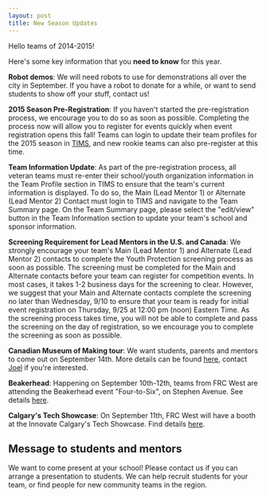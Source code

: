 ```yaml
---
layout: post
title: New Season Updates
---
```


Hello teams of 2014-2015!

Here's some key information that you **need to know** for this year.

**Robot demos**: We will need robots to use for demonstrations all over the city in September. If you have a robot to donate for a while, or want to send students to show off your stuff, contact us!

**2015 Season Pre-Registration**: If you haven't started the pre-registration process, we encourage you to do so as soon as possible. Completing the process now will allow you to register for events quickly when event registration opens this fall! Teams can login to update their team profiles for the 2015 season in [TIMS](https://my.usfirst.org/frc/tims/site.lasso), and new rookie teams can also pre-register at this time.

**Team Information Update**: As part of the pre-registration process, all veteran teams must re-enter their school/youth organization information in the Team Profile section in TIMS to ensure that the team's current information is displayed. To do so, the Main (Lead Mentor 1) or Alternate (Lead Mentor 2) Contact must login to TIMS and navigate to the Team Summary page. On the Team Summary page, please select the "edit/view" button in the Team Information section to update your team's school and sponsor information.

**Screening Requirement for Lead Mentors in the U.S. and Canada**: We strongly encourage your team's Main (Lead Mentor 1) and Alternate (Lead Mentor 2) contacts to complete the Youth Protection screening process as soon as possible. The screening must be completed for the Main and Alternate contacts before your team can register for competition events. In most cases, it takes 1-2 business days for the screening to clear. However, we suggest that your Main and Alternate contacts complete the screening no later than Wednesday, 9/10 to ensure that your team is ready for initial event registration on Thursday, 9/25 at 12:00 pm (noon) Eastern Time. As the screening process takes time, you will not be able to complete and pass the screening on the day of registration, so we encourage you to complete the screening as soon as possible.

**Canadian Museum of Making tour**: We want students, parents and mentors to come out on September 14th. More details can be found [here](/2014/06/19/museum/), contact [Joel](mailto:joel@frcwest.com) if you're interested.

**Beakerhead**: Happening on September 10th-12th, teams from FRC West are attending the Beakerhead event "Four-to-Six", on Stephen Avenue. See details [here](http://beakerhead.org/event/four-to-six/2014-09-10/).

**Calgary's Tech Showcase**: On September 11th, FRC West will have a booth at the Innovate Calgary's Tech Showcase. Find details [here](http://www.innovatecalgary.com/events/techshowcase/).

## Message to students and mentors
We want to come present at your school! Please contact us if you can arrange a presentation to students. We can help recruit students for your team, or find people for new community teams in the region.
